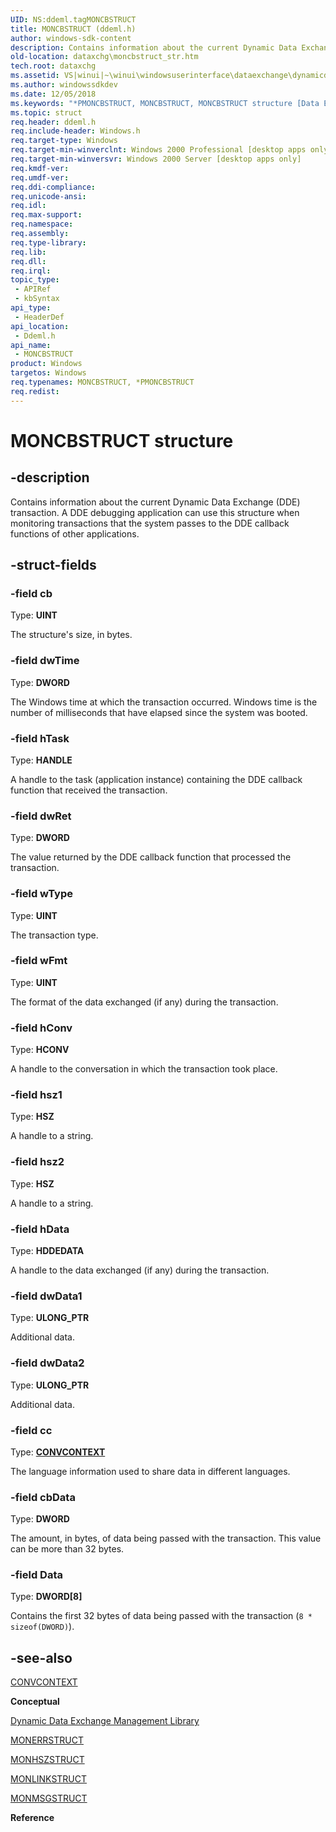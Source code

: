 ```yaml
---
UID: NS:ddeml.tagMONCBSTRUCT
title: MONCBSTRUCT (ddeml.h)
author: windows-sdk-content
description: Contains information about the current Dynamic Data Exchange (DDE) transaction. A DDE debugging application can use this structure when monitoring transactions that the system passes to the DDE callback functions of other applications.
old-location: dataxchg\moncbstruct_str.htm
tech.root: dataxchg
ms.assetid: VS|winui|~\winui\windowsuserinterface\dataexchange\dynamicdataexchangemanagementlibrary\dynamicdataexchangemanagementreference\dynamicdataexchangemanagementstructures\moncbstruct.htm
ms.author: windowssdkdev
ms.date: 12/05/2018
ms.keywords: "*PMONCBSTRUCT, MONCBSTRUCT, MONCBSTRUCT structure [Data Exchange], PMONCBSTRUCT, PMONCBSTRUCT structure pointer [Data Exchange], _win32_MONCBSTRUCT_str, _win32_moncbstruct_str_cpp, dataxchg.moncbstruct_str, ddeml/MONCBSTRUCT, ddeml/PMONCBSTRUCT, winui._win32_moncbstruct_str"
ms.topic: struct
req.header: ddeml.h
req.include-header: Windows.h
req.target-type: Windows
req.target-min-winverclnt: Windows 2000 Professional [desktop apps only]
req.target-min-winversvr: Windows 2000 Server [desktop apps only]
req.kmdf-ver: 
req.umdf-ver: 
req.ddi-compliance: 
req.unicode-ansi: 
req.idl: 
req.max-support: 
req.namespace: 
req.assembly: 
req.type-library: 
req.lib: 
req.dll: 
req.irql: 
topic_type:
 - APIRef
 - kbSyntax
api_type:
 - HeaderDef
api_location:
 - Ddeml.h
api_name:
 - MONCBSTRUCT
product: Windows
targetos: Windows
req.typenames: MONCBSTRUCT, *PMONCBSTRUCT
req.redist: 
---
```


# MONCBSTRUCT structure


## -description


Contains information about the current Dynamic Data Exchange (DDE) transaction. A DDE debugging application can use this structure when monitoring transactions that the system passes to the DDE callback functions of other applications. 


## -struct-fields




### -field cb

Type: <b>UINT</b>

The structure's size, in bytes. 


### -field dwTime

Type: <b>DWORD</b>

The Windows time at which the transaction occurred. Windows time is the number of milliseconds that have elapsed since the system was booted. 


### -field hTask

Type: <b>HANDLE</b>

A handle to the task (application instance) containing the DDE callback function that received the transaction. 


### -field dwRet

Type: <b>DWORD</b>

The value returned by the DDE callback function that processed the transaction. 


### -field wType

Type: <b>UINT</b>

The transaction type. 


### -field wFmt

Type: <b>UINT</b>

The format of the data exchanged (if any) during the transaction. 


### -field hConv

Type: <b>HCONV</b>

A handle to the conversation in which the transaction took place. 


### -field hsz1

Type: <b>HSZ</b>

A handle to a string. 


### -field hsz2

Type: <b>HSZ</b>

A handle to a string. 


### -field hData

Type: <b>HDDEDATA</b>

A handle to the data exchanged (if any) during the transaction. 


### -field dwData1

Type: <b>ULONG_PTR</b>

Additional data. 


### -field dwData2

Type: <b>ULONG_PTR</b>

Additional data. 


### -field cc

Type: <b><a href="https://msdn.microsoft.com/en-us/library/ms648730(v=VS.85).aspx">CONVCONTEXT</a></b>

The language information used to share data in different languages. 


### -field cbData

Type: <b>DWORD</b>

The amount, in bytes, of data being passed with the transaction. This value can be more than 32 bytes. 


### -field Data

Type: <b>DWORD[8]</b>

Contains the first 32 bytes of data being passed with the transaction (<code>8 * sizeof(DWORD)</code>). 


## -see-also




<a href="https://msdn.microsoft.com/en-us/library/ms648730(v=VS.85).aspx">CONVCONTEXT</a>



<b>Conceptual</b>



<a href="https://msdn.microsoft.com/en-us/library/ms648712(v=VS.85).aspx">Dynamic Data Exchange Management Library</a>



<a href="https://msdn.microsoft.com/en-us/library/ms648735(v=VS.85).aspx">MONERRSTRUCT</a>



<a href="https://msdn.microsoft.com/en-us/library/ms648736(v=VS.85).aspx">MONHSZSTRUCT</a>



<a href="https://msdn.microsoft.com/en-us/library/ms648737(v=VS.85).aspx">MONLINKSTRUCT</a>



<a href="https://msdn.microsoft.com/en-us/library/ms648738(v=VS.85).aspx">MONMSGSTRUCT</a>



<b>Reference</b>
 

 

